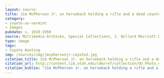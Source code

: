 ```yaml
---
layout: source
title: Jim McPherson Jr. on horseback holding a rifle and a dead coyote
category: 
- coyote-as-varmint
- Images
pubdate: c. 1910-1950
source: Multimedia Archives, Special Collections, J. Willard Marriott Library, University of Utah
type: image
tags: 
- Coyote Hunting 
img: /sources/img/jmcphersonjr-coyote3.jpg
citation_title: Jim McPherson Jr. on horseback holding a rifle and a dead coyote
citation_url: http://content.lib.utah.edu/cdm/ref/collection/UU_Photo_Archives/id/3847
citation_biblio: "Jim McPherson Jr. on horseback holding a rifle and a dead coyote." Photograph. 1935. Multimedia Archives, Special Collections, J. Willard Marriott Library, University of Utah.
---
```

